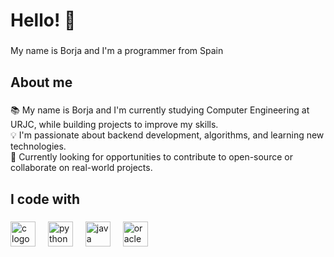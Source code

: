 
<h1 align="left">Hello! 👋</h1>

###

<p align="left">My name is Borja and I'm a programmer from Spain</p>

###

<h2 align="left">About me</h2>

###

<p align="left">📚 My name is Borja and I'm currently studying Computer Engineering at URJC, while building projects to improve my skills.<br>💡 I'm passionate about backend development, algorithms, and learning new technologies.<br>🚀 Currently looking for opportunities to contribute to open-source or collaborate on real-world projects.</p>

###

<h2 align="left">I code with</h2>

###

<div align="left">
  <img src="https://cdn.jsdelivr.net/gh/devicons/devicon/icons/c/c-original.svg" height="40" alt="c logo"  />
  <img width="12" />
  <img src="https://cdn.jsdelivr.net/gh/devicons/devicon/icons/python/python-original.svg" height="40" alt="python logo"  />
  <img width="12" />
  <img src="https://cdn.jsdelivr.net/gh/devicons/devicon/icons/java/java-original.svg" height="40" alt="java logo"  />
  <img width="12" />
  <img src="https://cdn.jsdelivr.net/gh/devicons/devicon/icons/oracle/oracle-original.svg" height="40" alt="oracle logo"  />
</div>

###
